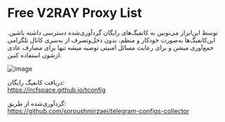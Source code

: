 # Free V2RAY Proxy List
توسط این‌ابزار می‌تونین به کانفیگ‌های رایگان گردآوری‌شده دسترسی داشته باشین. این‌کانفیگ‌ها به‌صورت خودکار و منظم، بدون دخل‌وتصرف از یه‌سری کانال تلگرامی جمع‌آوری میشن و برای رعایت مسائل امنیتی توصیه میشه تنها برای مصارف عادی ازشون استفاده کنین.

![image](https://github.com/user-attachments/assets/4600b7c1-a10a-4b7d-8768-865a78241f64)

دریافت کانفیگ رایگان:\
https://ircfspace.github.io/tconfig

گردآوری‌شده از طریق:\
https://github.com/soroushmirzaei/telegram-configs-collector
